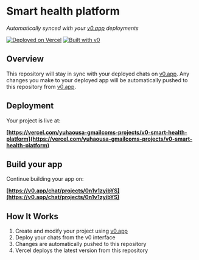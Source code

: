 # Smart health platform

*Automatically synced with your [v0.app](https://v0.app) deployments*

[![Deployed on Vercel](https://img.shields.io/badge/Deployed%20on-Vercel-black?style=for-the-badge&logo=vercel)](https://vercel.com/yuhaousa-gmailcoms-projects/v0-smart-health-platform)
[![Built with v0](https://img.shields.io/badge/Built%20with-v0.app-black?style=for-the-badge)](https://v0.app/chat/projects/0n1v1zyibYS)

## Overview

This repository will stay in sync with your deployed chats on [v0.app](https://v0.app).
Any changes you make to your deployed app will be automatically pushed to this repository from [v0.app](https://v0.app).

## Deployment

Your project is live at:

**[https://vercel.com/yuhaousa-gmailcoms-projects/v0-smart-health-platform](https://vercel.com/yuhaousa-gmailcoms-projects/v0-smart-health-platform)**

## Build your app

Continue building your app on:

**[https://v0.app/chat/projects/0n1v1zyibYS](https://v0.app/chat/projects/0n1v1zyibYS)**

## How It Works

1. Create and modify your project using [v0.app](https://v0.app)
2. Deploy your chats from the v0 interface
3. Changes are automatically pushed to this repository
4. Vercel deploys the latest version from this repository

